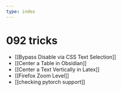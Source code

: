 ```yaml
---
type: index
---
```


# 092 tricks
- [[Bypass Disable via CSS Text Selection]]
- [[Center a Table in Obsidian]]
- [[Center a Text Vertically in Latex]]
- [[Firefox Zoom Level]]
- [[checking pytorch support]]
